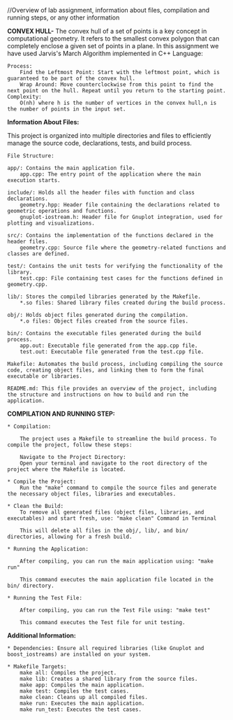 //Overview of lab assignment, information about files, compilation and running steps, or any other information

**CONVEX HULL-**
    The convex hull of a set of points is a key concept in computational geometry. It refers to the smallest convex polygon that can completely enclose a given set of points in a plane.
    In this assignment we have used Jarvis's March Algorithm implemented in C++ Language:

    Process:
        Find the Leftmost Point: Start with the leftmost point, which is guaranteed to be part of the convex hull.
        Wrap Around: Move counterclockwise from this point to find the next point on the hull. Repeat until you return to the starting point.
    Complexity:
        O(nh) where h is the number of vertices in the convex hull,n is the number of points in the input set.

**Information About Files:**

  This project is organized into multiple directories and files to efficiently manage the source code, declarations, tests, and build process.
 
    File Structure:

    app/: Contains the main application file.
        app.cpp: The entry point of the application where the main execution starts.

    include/: Holds all the header files with function and class declarations.
        geometry.hpp: Header file containing the declarations related to geometric operations and functions.
        gnuplot-iostream.h: Header file for Gnuplot integration, used for plotting and visualizations.

    src/: Contains the implementation of the functions declared in the header files.
        geometry.cpp: Source file where the geometry-related functions and classes are defined.

    test/: Contains the unit tests for verifying the functionality of the library.
        test.cpp: File containing test cases for the functions defined in geometry.cpp.

    lib/: Stores the compiled libraries generated by the Makefile.
        *.so files: Shared library files created during the build process.

    obj/: Holds object files generated during the compilation.
        *.o files: Object files created from the source files.
    
    bin/: Contains the executable files generated during the build process.
        app.out: Executable file generated from the app.cpp file.
        test.out: Executable file generated from the test.cpp file.

    Makefile: Automates the build process, including compiling the source code, creating object files, and linking them to form the final executable or libraries.

    README.md: This file provides an overview of the project, including the structure and instructions on how to build and run the application.

**COMPILATION AND RUNNING STEP:**

    * Compilation:

        The project uses a Makefile to streamline the build process. To compile the project, follow these steps:

        Navigate to the Project Directory:
        Open your terminal and navigate to the root directory of the project where the Makefile is located.

    * Compile the Project:
        Run the "make" command to compile the source files and generate the necessary object files, libraries and executables.

    * Clean the Build:
        To remove all generated files (object files, libraries, and executables) and start fresh, use: "make clean" Command in Terminal

        This will delete all files in the obj/, lib/, and bin/ directories, allowing for a fresh build.
    
    * Running the Application:

        After compiling, you can run the main application using: "make run"
    
        This command executes the main application file located in the bin/ directory.

    * Running the Test File:

        After compiling, you can run the Test File using: "make test"
    
        This command executes the Test file for unit testing.

**Additional Information:**

    * Dependencies: Ensure all required libraries (like Gnuplot and boost_iostreams) are installed on your system.

    * Makefile Targets:
        make all: Compiles the project.
        make lib: Creates a shared library from the source files.
        make app: Compiles the main application.
        make test: Compiles the test cases.
        make clean: Cleans up all compiled files.
        make run: Executes the main application.
        make run_test: Executes the test cases.
    
    
